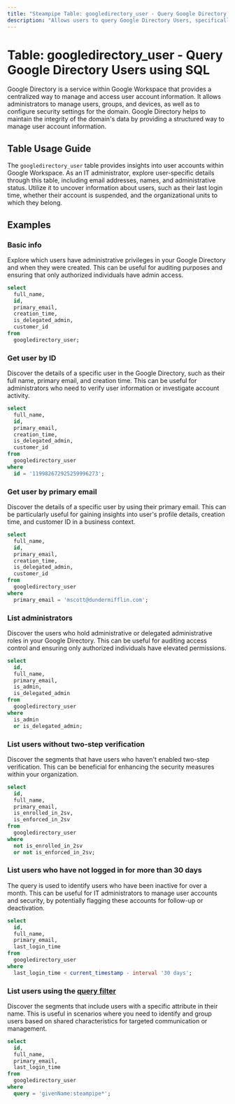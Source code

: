 ```yaml
---
title: "Steampipe Table: googledirectory_user - Query Google Directory Users using SQL"
description: "Allows users to query Google Directory Users, specifically retrieving detailed information about user accounts within the Google Workspace domain."
---
```


# Table: googledirectory_user - Query Google Directory Users using SQL

Google Directory is a service within Google Workspace that provides a centralized way to manage and access user account information. It allows administrators to manage users, groups, and devices, as well as to configure security settings for the domain. Google Directory helps to maintain the integrity of the domain's data by providing a structured way to manage user account information.

## Table Usage Guide

The `googledirectory_user` table provides insights into user accounts within Google Workspace. As an IT administrator, explore user-specific details through this table, including email addresses, names, and administrative status. Utilize it to uncover information about users, such as their last login time, whether their account is suspended, and the organizational units to which they belong.

## Examples

### Basic info
Explore which users have administrative privileges in your Google Directory and when they were created. This can be useful for auditing purposes and ensuring that only authorized individuals have admin access.

```sql
select
  full_name,
  id,
  primary_email,
  creation_time,
  is_delegated_admin,
  customer_id
from
  googledirectory_user;
```

### Get user by ID
Discover the details of a specific user in the Google Directory, such as their full name, primary email, and creation time. This can be useful for administrators who need to verify user information or investigate account activity.

```sql
select
  full_name,
  id,
  primary_email,
  creation_time,
  is_delegated_admin,
  customer_id
from
  googledirectory_user
where
  id = '119982672925259996273';
```

### Get user by primary email
Discover the details of a specific user by using their primary email. This can be particularly useful for gaining insights into user's profile details, creation time, and customer ID in a business context.

```sql
select
  full_name,
  id,
  primary_email,
  creation_time,
  is_delegated_admin,
  customer_id
from
  googledirectory_user
where
  primary_email = 'mscott@dundermifflin.com';
```

### List administrators
Discover the users who hold administrative or delegated administrative roles in your Google Directory. This can be useful for auditing access control and ensuring only authorized individuals have elevated permissions.

```sql
select
  id,
  full_name,
  primary_email,
  is_admin,
  is_delegated_admin
from
  googledirectory_user
where
  is_admin
  or is_delegated_admin;
```

### List users without two-step verification
Discover the segments that have users who haven't enabled two-step verification. This can be beneficial for enhancing the security measures within your organization.

```sql
select
  id,
  full_name,
  primary_email,
  is_enrolled_in_2sv,
  is_enforced_in_2sv
from
  googledirectory_user
where
  not is_enrolled_in_2sv
  or not is_enforced_in_2sv;
```

### List users who have not logged in for more than 30 days
The query is used to identify users who have been inactive for over a month. This can be useful for IT administrators to manage user accounts and security, by potentially flagging these accounts for follow-up or deactivation.

```sql
select
  id,
  full_name,
  primary_email,
  last_login_time
from
  googledirectory_user
where
  last_login_time < current_timestamp - interval '30 days';
```

### List users using the [query filter](https://developers.google.com/admin-sdk/directory/v1/guides/search-users)
Discover the segments that include users with a specific attribute in their name. This is useful in scenarios where you need to identify and group users based on shared characteristics for targeted communication or management.

```sql
select
  id,
  full_name,
  primary_email,
  last_login_time
from
  googledirectory_user
where
  query = 'givenName:steampipe*';
```